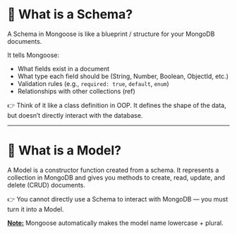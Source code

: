 # 🔹 What is a Schema?
A Schema in Mongoose is like a blueprint / structure for your MongoDB documents.

It tells Mongoose:
- What fields exist in a document
- What type each field should be (String, Number, Boolean, ObjectId, etc.)
- Validation rules (e.g., `required: true`, `default`, `enum`)
- Relationships with other collections (ref)

👉 Think of it like a class definition in OOP. It defines the shape of the data, but doesn’t directly interact with the database.

---

# 🔹 What is a Model?
A Model is a constructor function created from a schema.
It represents a collection in MongoDB and gives you methods to create, read, update, and delete (CRUD) documents.

👉 You cannot directly use a Schema to interact with MongoDB — you must turn it into a Model.

**<u>Note:</u>** Mongoose automatically makes the model name lowercase + plural.